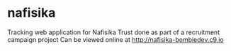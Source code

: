 # nafisika
Tracking web application for Nafisika Trust done as part of a recruitment campaign project
Can be viewed online at http://nafisika-bombiedev.c9.io

